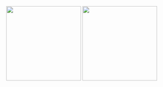 
<img src="https://user-images.githubusercontent.com/121868653/230917134-65aecc33-066c-48aa-9f94-af54e976db8c.jpg" width="200px">
<img src="https://user-images.githubusercontent.com/121868653/230917145-4c16c300-f430-41ac-a0b1-09ee982502eb.jpg" width="200px">
